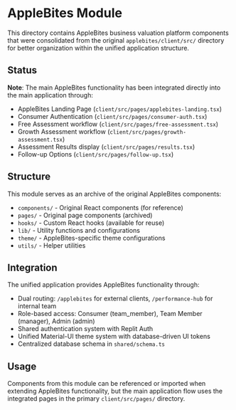 # AppleBites Module

This directory contains AppleBites business valuation platform components that were consolidated from the original `applebites/client/src/` directory for better organization within the unified application structure.

## Status

**Note**: The main AppleBites functionality has been integrated directly into the main application through:
- AppleBites Landing Page (`client/src/pages/applebites-landing.tsx`)
- Consumer Authentication (`client/src/pages/consumer-auth.tsx`)
- Free Assessment workflow (`client/src/pages/free-assessment.tsx`)
- Growth Assessment workflow (`client/src/pages/growth-assessment.tsx`)
- Assessment Results display (`client/src/pages/results.tsx`)
- Follow-up Options (`client/src/pages/follow-up.tsx`)

## Structure

This module serves as an archive of the original AppleBites components:
- `components/` - Original React components (for reference)
- `pages/` - Original page components (archived)
- `hooks/` - Custom React hooks (available for reuse)
- `lib/` - Utility functions and configurations
- `theme/` - AppleBites-specific theme configurations
- `utils/` - Helper utilities

## Integration

The unified application provides AppleBites functionality through:
- Dual routing: `/applebites` for external clients, `/performance-hub` for internal team
- Role-based access: Consumer (team_member), Team Member (manager), Admin (admin)
- Shared authentication system with Replit Auth
- Unified Material-UI theme system with database-driven UI tokens
- Centralized database schema in `shared/schema.ts`

## Usage

Components from this module can be referenced or imported when extending AppleBites functionality, but the main application flow uses the integrated pages in the primary `client/src/pages/` directory.